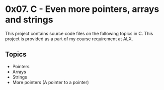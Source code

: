 # 0x07. C - Even more pointers, arrays and strings
This project contains source code files on the following topics in C. This project is provided as a part of my course requirement at ALX.

## Topics
* Pointers
* Arrays
* Strings
* More pointers (A pointer to a pointer)
